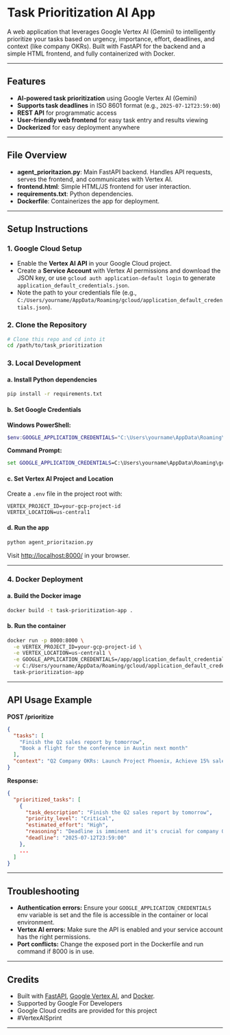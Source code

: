 # Task Prioritization AI App

A web application that leverages Google Vertex AI (Gemini) to intelligently prioritize your tasks based on urgency, importance, effort, deadlines, and context (like company OKRs). Built with FastAPI for the backend and a simple HTML frontend, and fully containerized with Docker.

---

## Features
- **AI-powered task prioritization** using Google Vertex AI (Gemini)
- **Supports task deadlines** in ISO 8601 format (e.g., `2025-07-12T23:59:00`)
- **REST API** for programmatic access
- **User-friendly web frontend** for easy task entry and results viewing
- **Dockerized** for easy deployment anywhere

---

## File Overview

- **agent_prioritazion.py**: Main FastAPI backend. Handles API requests, serves the frontend, and communicates with Vertex AI.
- **frontend.html**: Simple HTML/JS frontend for user interaction.
- **requirements.txt**: Python dependencies.
- **Dockerfile**: Containerizes the app for deployment.

---

## Setup Instructions

### 1. Google Cloud Setup
- Enable the **Vertex AI API** in your Google Cloud project.
- Create a **Service Account** with Vertex AI permissions and download the JSON key, or use `gcloud auth application-default login` to generate `application_default_credentials.json`.
- Note the path to your credentials file (e.g., `C:/Users/yourname/AppData/Roaming/gcloud/application_default_credentials.json`).

### 2. Clone the Repository
```bash
# Clone this repo and cd into it
cd /path/to/task_prioritization
```

### 3. Local Development

#### a. Install Python dependencies

```bash
pip install -r requirements.txt
```

#### b. Set Google Credentials

**Windows PowerShell:**

```powershell
$env:GOOGLE_APPLICATION_CREDENTIALS="C:\Users\yourname\AppData\Roaming\gcloud\application_default_credentials.json"
```

**Command Prompt:**

```cmd
set GOOGLE_APPLICATION_CREDENTIALS=C:\Users\yourname\AppData\Roaming\gcloud\application_default_credentials.json
```

#### c. Set Vertex AI Project and Location

Create a `.env` file in the project root with:

```
VERTEX_PROJECT_ID=your-gcp-project-id
VERTEX_LOCATION=us-central1
```

#### d. Run the app

```bash
python agent_prioritazion.py
```

Visit [http://localhost:8000/](http://localhost:8000/) in your browser.

---

### 4. Docker Deployment

#### a. Build the Docker image

```bash
docker build -t task-prioritization-app .
```

#### b. Run the container

```bash
docker run -p 8000:8000 \
  -e VERTEX_PROJECT_ID=your-gcp-project-id \
  -e VERTEX_LOCATION=us-central1 \
  -e GOOGLE_APPLICATION_CREDENTIALS=/app/application_default_credentials.json \
  -v C:/Users/yourname/AppData/Roaming/gcloud/application_default_credentials.json:/app/application_default_credentials.json \
  task-prioritization-app
```

---

## API Usage Example

**POST /prioritize**

```json
{
  "tasks": [
    "Finish the Q2 sales report by tomorrow",
    "Book a flight for the conference in Austin next month"
  ],
  "context": "Q2 Company OKRs: Launch Project Phoenix, Achieve 15% sales growth"
}
```

**Response:**

```json
{
  "prioritized_tasks": [
    {
      "task_description": "Finish the Q2 sales report by tomorrow",
      "priority_level": "Critical",
      "estimated_effort": "High",
      "reasoning": "Deadline is imminent and it's crucial for company OKRs.",
      "deadline": "2025-07-12T23:59:00"
    },
    ...
  ]
}
```

---

## Troubleshooting

* **Authentication errors:** Ensure your `GOOGLE_APPLICATION_CREDENTIALS` env variable is set and the file is accessible in the container or local environment.
* **Vertex AI errors:** Make sure the API is enabled and your service account has the right permissions.
* **Port conflicts:** Change the exposed port in the Dockerfile and run command if 8000 is in use.

---

## Credits
- Built with [FastAPI](https://fastapi.tiangolo.com/), [Google Vertex AI](https://cloud.google.com/vertex-ai), and [Docker](https://www.docker.com/).
- Supported by Google For Developers
- Google Cloud credits are provided for this project
- #VertexAISprint
---
